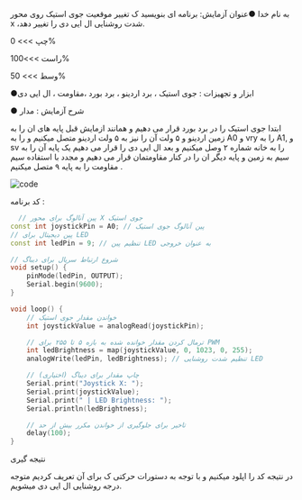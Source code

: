 به نام خدا 
●عنوان آزمایش: 
برنامه ای بنویسید ک تغییر موقعیت جوی استیک روی محور x ،شدت روشنایی ال ایی دی را تغییر دهد.

چپ >>> 0% 

راست >>>100%

وسط >>> 50%
 
●ابزار و تجهیزات : 
جوی استیک ، برد اردینو ، برد بورد ،مقاومت ، ال ایی دی 

● شرح آزمایش  : 
مدار

ابتدا جوی استیک را در برد بورد قرار می دهیم و همانند ازمایش قبل پایه های ان را به زمین اردینو 
و ۵ ولت آن را نیز به ۵ ولت اردینو متصل میکنیم و  را به A0 و vry  را به A1,  و sv را به خانه شماره ۲ وصل میکنیم
و بعد ال ایی دی را قرار می دهیم یک پایه آن را به سیم به زمین  و پایه دیگر ان را در کنار مقاومتمان قرار می دهیم و مجدد با استفاده سیم  مقاومت را به پایه ۹ متصل میکنیم .

![code](./photo_2024-12-01_12-52-20.jpg)   

کد برنامه :

```cpp
  // پین آنالوگ برای محور X جوی استیک
const int joystickPin = A0; // پین آنالوگ جوی استیک
// پین دیجیتال برای LED
const int ledPin = 9; // تنظیم پین LED به عنوان خروجی

// شروع ارتباط سریال برای دیباگ
void setup() {
    pinMode(ledPin, OUTPUT);
    Serial.begin(9600);
}

void loop() {
    // خواندن مقدار جوی استیک
    int joystickValue = analogRead(joystickPin);

    // ترمال کردن مقدار خوانده شده به بازه ۵ تا ۲۵۵ برای PWM
    int ledBrightness = map(joystickValue, 0, 1023, 0, 255);
    analogWrite(ledPin, ledBrightness); // تنظیم شدت روشنایی LED

    // چاپ مقدار برای دیباگ (اختیاری)
    Serial.print("Joystick X: ");
    Serial.print(joystickValue);
    Serial.print(" | LED Brightness: ");
    Serial.println(ledBrightness);

    // تاخیر برای جلوگیری از خواندن مکرر بیش از حد
    delay(100);
}
```
نتیجه گیری 

در نتیجه کد را اپلود میکنیم و با توجه به دستورات حرکتی ک برای آن تعریف کردیم متوجه درجه روشنایی ال ایی دی میشویم.